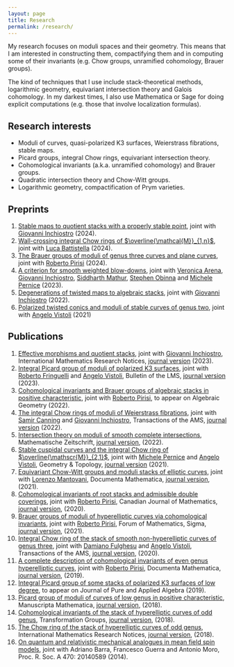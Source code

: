 ```yaml
---
layout: page
title: Research
permalink: /research/
---
```



<script>
MathJax = {
  tex: {
    inlineMath: [['$', '$'], ['\\(', '\\)']]
  },
  svg: {
    fontCache: 'global'
  }
};
</script>
<script type="text/javascript" id="MathJax-script" async
  src="https://cdn.jsdelivr.net/npm/mathjax@3/es5/tex-svg.js">
</script>

<script type="text/javascript" id="MathJax-script" async
  src="https://cdn.jsdelivr.net/npm/mathjax@3/es5/tex-svg.js">
</script>
 

My research focuses on moduli spaces and their geometry. This means that I am interested in constructing them, compactifying them and in computing some of their invariants (e.g. Chow groups, unramified cohomology, Brauer groups).

The kind of techniques that I use include stack-theoretical methods, logarithmic geometry, equivariant intersection theory and Galois cohomology. In my darkest times, I also use Mathematica or Sage for doing explicit computations (e.g. those that involve localization formulas).

## Research interests

- Moduli of curves, quasi-polarized K3 surfaces, Weierstrass fibrations, stable maps.
- Picard groups, integral Chow rings, equivariant intersection theory.
- Cohomological invariants (a.k.a. unramified cohomology) and Brauer groups.
- Quadratic intersection theory and Chow-Witt groups.
- Logarithmic geometry, compactification of Prym varieties.

## Preprints
1. [Stable maps to quotient stacks with a properly stable point](https://arxiv.org/abs/2411.16141), joint with [Giovanni Inchiostro](https://sites.math.washington.edu/~ginchios/) (2024).
1. [Wall-crossing integral Chow rings of $\overline{\mathcal{M}}_{1,n}$](https://arxiv.org/abs/2402.14644), joint with [Luca Battistella](https://sites.google.com/view/luca-battistella/home) (2024).
1. [The Brauer groups of moduli of genus three curves and plane curves](https://arxiv.org/abs/2402.06620), joint with [Roberto Pirisi](https://sites.google.com/view/rpirisi/home) (2024).
1. [A criterion for smooth weighted blow-downs](https://arxiv.org/abs/2310.15076), joint with [Veronica Arena](https://sites.google.com/view/veronica-arena/home), [Giovanni Inchiostro](https://sites.math.washington.edu/~ginchios/), [Siddharth Mathur](https://sites.google.com/view/sidmathur/home), [Stephen Obinna](https://www.brown.edu/academics/math/graduate-students) and [Michele Pernice](https://michelepernice.github.io/home.html) (2023).
1. [Degenerations of twisted maps to algebraic stacks](https://arxiv.org/abs/2210.03806), joint with [Giovanni Inchiostro](https://sites.math.washington.edu/~ginchios/) (2022).
4. [Polarized twisted conics and moduli of stable curves of genus two](https://arxiv.org/abs/2103.13204), joint with [Angelo Vistoli](http://homepage.sns.it/vistoli/) (2021)


## Publications
1. [Effective morphisms and quotient stacks](https://arxiv.org/abs/2303.10751), joint with [Giovanni Inchiostro](https://sites.math.washington.edu/~ginchios/), International Mathematics Research Notices, [journal version](https://doi.org/10.1093/imrn/rnae010) (2023).
1. [Integral Picard group of moduli of polarized K3 surfaces](https://arxiv.org/abs/2305.07574), joint with [Roberto Fringuelli](https://sites.google.com/view/roberto-fringuelli/home-page) and [Angelo Vistoli](http://homepage.sns.it/vistoli/), Bulletin of the LMS, [journal version](https://doi.org/10.1112/blms.12968) (2023).
1. [Cohomological invariants and Brauer groups of algebraic stacks in positive characteristic](https://arxiv.org/abs/2207.08792), joint with [Roberto Pirisi](https://sites.google.com/view/rpirisi/home), to appear on Algebraic Geometry (2022).
1. [The integral Chow rings of moduli of Weierstrass fibrations](https://arxiv.org/abs/2204.05524), joint with [Samir Canning](https://people.math.ethz.ch/~scanning/) and [Giovanni Inchiostro](https://sites.math.washington.edu/~ginchios/), Transactions of the AMS, [journal version](https://doi.org/10.1090/tran/9084) (2022).
1. [Intersection theory on moduli of smooth complete intersections](https://arxiv.org/abs/2201.06024), Mathematische Zeitschrift, [journal version](https://doi.org/10.1007/s00209-023-03299-2), (2022).
1. [Stable cuspidal curves and the integral Chow ring of $\overline{\mathscr{M}}_{2,1}$](https://arxiv.org/abs/2108.03680), joint with [Michele Pernice](https://michelepernice.github.io/home.html) and [Angelo Vistoli](http://homepage.sns.it/vistoli/), Geometry & Topology, [journal version](https://msp.org/gt/2024/28-6/gt-v28-n6-p07-s.pdf) (2021).
1. [Equivariant Chow-Witt groups and moduli stacks of elliptic curves](https://arxiv.org/abs/2107.02305), joint with [Lorenzo Mantovani](http://user.math.uzh.ch/mantovani/index.html), Documenta Mathematica, [journal version](https://doi.org/10.4171/DM/911), (2021).
7. [Cohomological invariants of root stacks and admissible double coverings](https://arxiv.org/abs/2009.07671), joint with [Roberto Pirisi](https://sites.google.com/view/rpirisi/home), Canadian Journal of Mathematics, [journal version](https://doi.org/10.4153/S0008414X21000602), (2020).
8. [Brauer groups of moduli of hyperelliptic curves via cohomological invariants](https://arxiv.org/abs/2002.11065), joint with [Roberto Pirisi](https://sites.google.com/view/rpirisi/home), Forum of Mathematics, Sigma, [journal version](https://doi.org/10.1017/fms.2021.55), (2021).
9. [Integral Chow ring of the stack of smooth non-hyperelliptic curves of genus three](https://arxiv.org/abs/2004.00052), joint with [Damiano Fulghesu](http://web.mnstate.edu/fulghesu/index.html) and [Angelo Vistoli](http://homepage.sns.it/vistoli/), Transactions of the AMS, [journal version](https://doi.org/10.1090/tran/8354), (2020).
10. [A complete description of cohomological invariants of even genus hyperelliptic curves](https://arxiv.org/abs/1911.04005), joint with [Roberto Pirisi](https://sites.google.com/view/rpirisi/home), Documenta Mathematica, [journal version](https://doi.org/10.25537/dm.2021v26.199-230), (2019).
11. [Integral Picard group of some stacks of polarized K3 surfaces of low degree](https://arxiv.org/abs/1910.08758), to appear on Journal of Pure and Applied Algebra (2019).
12. [Picard group of moduli of curves of low genus in positive characteristic](https://arxiv.org/abs/1812.01913), Manuscripta Mathematica, [journal version](https://doi.org/10.1007/s00229-020-01212-3), (2018).
13. [Cohomological invariants of the stack of hyperelliptic curves of odd genus](https://arxiv.org/abs/1804.02216), Transformation Groups, [journal version](https://doi.org/10.1007/s00031-020-09598-w), (2018).
14. [The Chow ring of the stack of hyperelliptic curves of odd genus](https://arxiv.org/abs/1802.04519), International Mathematics Research Notices, [journal version](https://doi.org/10.1093/imrn/rnz101), (2018).
15. [On quantum and relativistic mechanical analogues in mean field spin models](https://arxiv.org/abs/1407.5009), joint with Adriano Barra, Francesco Guerra and Antonio Moro, Proc. R. Soc. A 470: 20140589 (2014).
